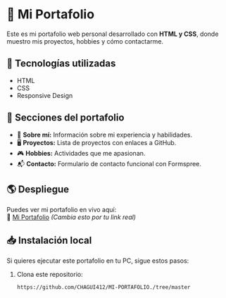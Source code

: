 # 🚀 Mi Portafolio

Este es mi portafolio web personal desarrollado con **HTML y CSS**, donde muestro mis proyectos, hobbies y cómo contactarme.

## 📌 Tecnologías utilizadas
- HTML
- CSS 
- Responsive Design

## 🎯 Secciones del portafolio
- 📖 **Sobre mí:** Información sobre mi experiencia y habilidades.
- 🖥️ **Proyectos:** Lista de proyectos con enlaces a GitHub.
- 🎮 **Hobbies:** Actividades que me apasionan.
- 📬 **Contacto:** Formulario de contacto funcional con Formspree.

## 🌎 Despliegue
Puedes ver mi portafolio en vivo aquí:  
🔗 [Mi Portafolio]([https://tusitio.com](https://github.com/CHAGUI412/MI-PORTAFOLIO./tree/master)) *(Cambia esto por tu link real)*  

## 📥 Instalación local
Si quieres ejecutar este portafolio en tu PC, sigue estos pasos:

1. Clona este repositorio:
   ```sh
   https://github.com/CHAGUI412/MI-PORTAFOLIO./tree/master

